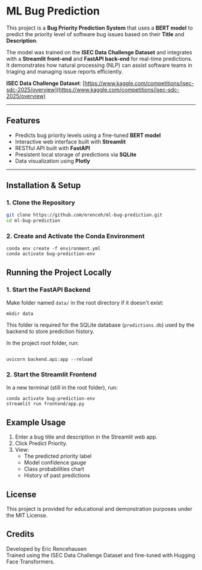 # ML Bug Prediction

This project is a **Bug Priority Prediction System** that uses a **BERT model** to predict the priority level of software bug issues based on their **Title** and **Description**.

The model was trained on the **ISEC Data Challenge Dataset** and integrates with a **Streamlit front-end** and **FastAPI back-end** for real-time predictions. It demonstrates how natural processing (NLP) can assist software teams in triaging and managing issue reports efficiently.

**ISEC Data Challenge Dataset**: [https://www.kaggle.com/competitions/isec-sdc-2025/overview](https://www.kaggle.com/competitions/isec-sdc-2025/overview)

---

## Features

- Predicts bug priority levels using a fine-tuned **BERT model**
- Interactive web interface built with **Streamlit**
- RESTful API built with **FastAPI**
- Presistent local storage of predictions via **SQLite**
- Data visualization using **Plotly**

---

## Installation & Setup

### 1. Clone the Repository

```bash
git clone https://github.com/erenceh/ml-bug-prediction.git
cd ml-bug-prediction
```

### 2. Create and Activate the Conda Environment

```cli
conda env create -f environment.yml
conda activate bug-prediction-env
```

## Running the Project Locally

### 1. Start the FastAPI Backend

Make folder named `data/` in the root directory if it doesn't exist:

```cli
mkdir data
```

This folder is required for the SQLite database (`predictions.db`) used by the backend to store prediction history.

In the project root folder, run:

```cli

uvicorn backend.api:app --reload
```

### 2. Start the Streamlit Frontend

In a new terminal (still in the root folder), run:

```cli
conda activate bug-prediction-env
streamlit run frontend/app.py
```

## Example Usage

1. Enter a bug title and description in the Streamlit web app.
2. Click Predict Priority.
3. View:
   - The predicted priority label
   - Model confidence gauge
   - Class probabilities chart
   - History of past predictions

## License

This project is provided for educational and demonstration purposes under the MIT License.

## Credits

Developed by Eric Rencehausen<br>
Trained using the ISEC Data Challenge Dataset and fine-tuned with Hugging Face Transformers.
